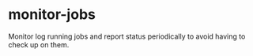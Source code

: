 # monitor-jobs
Monitor log running jobs and report status periodically to avoid having to check up on them.
